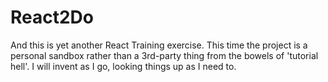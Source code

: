 # React2Do

And this is yet another React Training exercise. This time the project is a personal sandbox rather than a 3rd-party thing from the bowels of 'tutorial hell'. I will invent as I go, looking things up as I need to.

